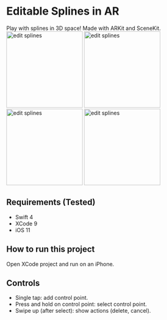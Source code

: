 Editable Splines in AR
===============================================
Play with splines in 3D space! Made with ARKit and SceneKit.  
<img src="https://github.com/reych/SplineAR/blob/master/images/IMG_0018.PNG" alt="edit splines" width="200"/> 
<img src="https://github.com/reych/SplineAR/blob/master/images/IMG_0023.PNG" alt="edit splines" width="200"/>  
<img src="https://github.com/reych/SplineAR/blob/master/images/IMG_0024.PNG" alt="edit splines" width="200"/> 
<img src="https://github.com/reych/SplineAR/blob/master/images/IMG_0026.PNG" alt="edit splines" width="200"/>  

Requirements (Tested)
-----------------------------------------------
* Swift 4
* XCode 9
* iOS 11

How to run this project
-----------------------------------------------
Open XCode project and run on an iPhone.

Controls
-----------------------------------------------
* Single tap: add control point.
* Press and hold on control point: select control point.
* Swipe up (after select): show actions (delete, cancel).
